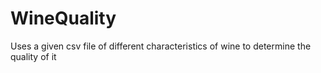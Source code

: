 # WineQuality
Uses a given csv file of different characteristics of wine to determine the quality of it
